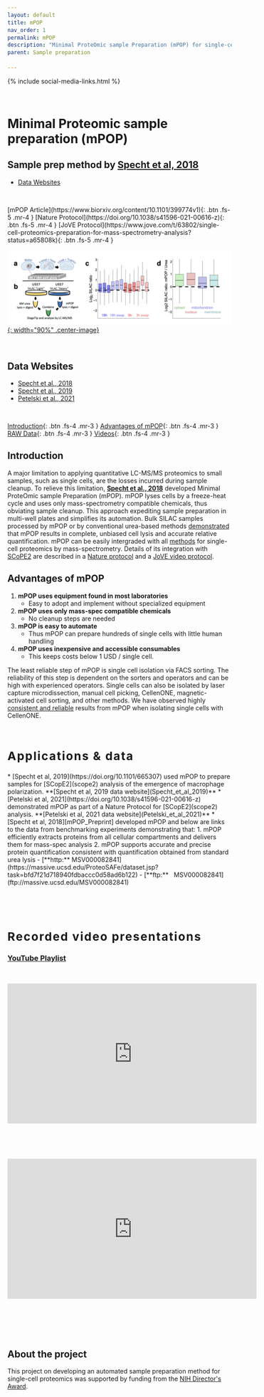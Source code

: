 ```yaml
---
layout: default
title: mPOP
nav_order: 1
permalink: mPOP
description: "Minimal ProteOmic sample Preparation (mPOP) for single-cell proteomics by mass-spectrometry"
parent: Sample preparation

---
```

{% include social-media-links.html %}

&nbsp;

# Minimal Proteomic sample preparation (mPOP)
## Sample prep method by [Specht et al, 2018](https://www.biorxiv.org/content/10.1101/399774v1)
* [Data Websites](#data-websites)

&nbsp;

<span class="text-center">
[mPOP Article](https://www.biorxiv.org/content/10.1101/399774v1){: .btn .fs-5 .mr-4 }
[Nature Protocol](https://doi.org/10.1038/s41596-021-00616-z){: .btn .fs-5 .mr-4 }
[JoVE Protocol](https://www.jove.com/t/63802/single-cell-proteomics-preparation-for-mass-spectrometry-analysis?status=a65808k){: .btn .fs-5 .mr-4 }
</span>

[![Minimal ProteOmic sample Preparation (mPOP) method for single-cell proteomics](Figs/mPOP_SamplePrep.png){: width="90%" .center-image}][mPOP_Preprint]

&nbsp;

## Data Websites
 * [Specht et al., 2018](https://massive.ucsd.edu/ProteoSAFe/dataset.jsp?task=bfd7f21d718940fdbaccc0d58ad6b122)
 * [Specht et al., 2019](Specht_et_al_2019)
 * [Petelski et al., 2021](Petelski_et_al_2021)


&nbsp;



[Introduction](#abstract){: .btn .fs-4 .mr-3 }
[Advantages of mPOP](#advantages-of-mpop){: .btn .fs-4 .mr-3 }
[RAW Data](#data){: .btn .fs-4 .mr-3 }
[Videos](#talks){: .btn .fs-4 .mr-3 }


## Introduction

A major limitation to applying quantitative LC-MS/MS proteomics to small samples, such as single cells, are the losses incurred during sample cleanup. To relieve this limitation, **[Specht et al., 2018][mPOP_Preprint]** developed Minimal ProteOmic sample Preparation (mPOP). mPOP lyses cells by a freeze-heat cycle and uses only mass-spectrometry compatible chemicals, thus obviating sample cleanup. This approach expediting sample preparation in multi-well plates and simplifies its automation. Bulk SILAC samples processed by mPOP or by conventional urea-based methods [demonstrated][mPOP_Preprint] that mPOP results in complete, unbiased cell lysis and accurate relative quantification. mPOP can be easily intergraded with all [methods](methods) for single-cell proteomics by mass-spectrometry. Details of its integration with [SCoPE2](scope2) are described in a [Nature protocol](https://www.biorxiv.org/content/10.1101/2021.03.12.435034v1) and a [JoVE video protocol](https://www.jove.com/t/63802/single-cell-proteomics-preparation-for-mass-spectrometry-analysis?status=a65808k).


## Advantages of mPOP
  1. **mPOP uses equipment found in most laboratories**
     - Easy to adopt and implement without specialized equipment
  2. **mPOP uses only mass-spec compatible chemicals**
     - No cleanup steps are needed
  3. **mPOP is easy to automate**
     - Thus mPOP can prepare hundreds of single cells with little human handling
  4. **mPOP uses inexpensive and accessible consumables**  
     - This keeps costs below 1 USD / single cell.

The least reliable step of mPOP is single cell isolation via FACS sorting. The reliability of this step is dependent on the sorters and operators and can be high with experienced operators. Single cells can also be isolated by laser capture microdissection, manual cell picking, CellenONE, magnetic-activated cell sorting, and other methods. We have observed highly [consistent and reliable](https://doi.org/10.1038/s41596-021-00616-z) results from mPOP when isolating single cells with CellenONE.   

<!--   ![]({{site.baseurl}}Figures/Single-cell-Proteomics_Applications_iCarrier.png){: width="80%" .center-image}
To increase the throughput and quantitative accuracy of single-cell protein analysis by [SCoPE-MS](https://doi.org/10.1101/102681), we introduced many technical improvements in both the sample preparation and in the mass-spectrometry analysis. The [synergistic effect](https://www.biorxiv.org/content/biorxiv/early/2019/12/05/665307/T1.medium.gif) is to increase quantitative accuracy by 4-fold and the throughput of data acquisition about 8-fold. Below, we outline controlled experiments that illustrate the benefits of **individual** improvements. To comprehensively compare the mass-spec data at all levels (including chromatographic separation, precursor abundance, ion isolation, spectral purity, and peptide sequence identification), we include the full [Data-driven Optimization of MS (DO-MS)](https://do-ms.slavovlab.net) reports for each set of experiments. 
-->

&nbsp;



<h2 style="letter-spacing: 2px; font-size: 26px;" id="applications-and-data" >Applications & data</h2>
  *  [Specht et al, 2019](https://doi.org/10.1101/665307) used mPOP to prepare samples for [SCopE2](scope2) analysis of the emergence of macrophage polarization. **[Specht et al, 2019 data website](Specht_et_al_2019)**
  *  [Petelski et al, 2021](https://doi.org/10.1038/s41596-021-00616-z) demonstrated mPOP as part of a Nature Protocol for [SCopE2](scope2) analysis. **[Petelski et al, 2021 data website](Petelski_et_al_2021)**  
  * [Specht et al, 2018][mPOP_Preprint] developed mPOP and below are links to the data from benchmarking experiments demonstrating that:
     1. mPOP efficiently extracts proteins from all cellular compartments and delivers them for mass-spec analysis
     2. mPOP supports accurate and precise protein quantification consistent with quantification obtained from standard urea lysis  
       - [**http:**  MSV000082841](https://massive.ucsd.edu/ProteoSAFe/dataset.jsp?task=bfd7f21d718940fdbaccc0d58ad6b122)
       - [**ftp:** &nbsp; MSV000082841](ftp://massive.ucsd.edu/MSV000082841)

  &nbsp;


  &nbsp;


<h2 style="letter-spacing: 2px; font-size: 26px;" id="talks" >Recorded video presentations</h2>

### [YouTube Playlist](https://youtube.com/playlist?list=PLHLRxq8iKFsKQWxfn4uZppIwyhpYrY0Fd)

&nbsp;

<iframe width="560" height="315" src="https://www.youtube.com/embed/mz6Yq2XSu-8" title="YouTube video player" frameborder="0" allow="accelerometer; autoplay; clipboard-write; encrypted-media; gyroscope; picture-in-picture" allowfullscreen></iframe>

&nbsp;

&nbsp;

<iframe width="560" height="315" src="https://www.youtube.com/embed/w48VxHymqo0" title="YouTube video player" frameborder="0" allow="accelerometer; autoplay; clipboard-write; encrypted-media; gyroscope; picture-in-picture" allowfullscreen></iframe>
&nbsp;

&nbsp;  

&nbsp;

## About the project

This project on developing an automated sample preparation method for single-cell proteomics was supported by funding from the [NIH Director's Award](https://projectreporter.nih.gov/project_info_description.cfm?aid=9167004&icde=31336575).


[mPOP_Preprint]: https://doi.org/10.1101/399774 "Minimal ProteOmic sample Preparation (mPOP) method for single-cell proteomics by mass-spectrometry"

&nbsp;  

&nbsp;

&nbsp;

&nbsp;

&nbsp;

&nbsp;

&nbsp;

&nbsp;

&nbsp;

&nbsp;

&nbsp;

&nbsp;

&nbsp;

&nbsp;

&nbsp;

&nbsp;
